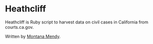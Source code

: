 # Heathcliff
Heathcliff is Ruby script to harvest data on civil cases in California from courts.ca.gov.

Written by <a href="http://www.montanamendy.com">Montana Mendy</a>.
